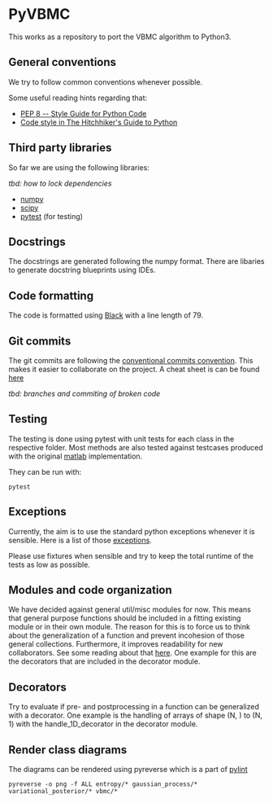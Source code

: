 # PyVBMC
This works as a repository to port the VBMC algorithm to Python3.

## General conventions
We try to follow common conventions whenever possible.

Some useful reading hints regarding that:

- [PEP 8 -- Style Guide for Python Code](https://www.python.org/dev/peps/pep-0008/)
- [Code style in The Hitchhiker's Guide to Python](https://docs.python-guide.org/writing/style/)

## Third party libraries
So far we are using the following libraries:

*tbd: how to lock dependencies*

- [numpy](https://numpy.org/)
- [scipy](https://www.scipy.org/)
- [pytest](https://docs.pytest.org/en/stable/) (for testing)

## Docstrings

The docstrings are generated following the numpy format. There are libaries to generate docstring blueprints using IDEs.

## Code formatting

The code is formatted using [Black](https://pypi.org/project/black/) with a line length of 79.

## Git commits

The git commits are following the [conventional commits convention](https://www.conventionalcommits.org/en/v1.0.0/). This makes it easier to collaborate on the project. A cheat sheet is can be found [here](https://cheatography.com/albelop/cheat-sheets/conventional-commits/)

*tbd: branches and commiting of broken code*

## Testing

The testing is done using pytest with unit tests for each class in the respective folder.
Most methods are also tested against testcases produced with the original [matlab](https://github.com/lacerbi/vbmc) implementation.

They can be run with:

```
pytest
```

## Exceptions

Currently, the aim is to use the standard python exceptions whenever it is sensible. Here is a list of those [exceptions](https://docs.python.org/3/library/exceptions.html).

Please use fixtures when sensible and try to keep the total runtime of the tests as low as possible.

## Modules and code organization

We have decided against general util/misc modules for now. This means that general purpose functions should be included in a fitting existing module or in their own module. The reason for this is to force us to think about the generalization of a function and prevent incohesion of those general collections. Furthermore, it improves readability for new collaborators. See some reading about that [here](https://breadcrumbscollector.tech/stop-naming-your-python-modules-utils/). One example for this are the decorators that are included in the decorator module.

## Decorators

Try to evaluate if pre- and postprocessing in a function can be generalized with a decorator. One example is the handling of arrays of shape (N, ) to (N, 1) with the handle_1D_decorator in the decorator module.

## Render class diagrams
The diagrams can be rendered using pyreverse which is a part of [pylint](https://pypi.org/project/pylint/)

```
pyreverse -o png -f ALL entropy/* gaussian_process/* variational_posterior/* vbmc/* 
```